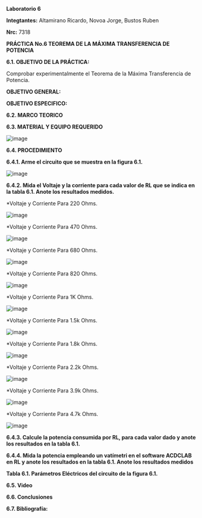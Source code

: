 **Laboratorio 6**

**Integtantes:** Altamirano Ricardo, Novoa Jorge, Bustos Ruben

**Nrc:** 7318

**PRÁCTICA No.6 TEOREMA DE LA MÁXIMA TRANSFERENCIA DE POTENCIA**

**6.1. OBJETIVO DE LA PRÁCTICA:**

Comprobar experimentalmente el Teorema de la Máxima Transferencia de Potencia.

**OBJETIVO GENERAL:**

**OBJETIVO ESPECIFICO:**

**6.2. MARCO TEORICO**

**6.3. MATERIAL Y EQUIPO REQUERIDO**

![image](https://user-images.githubusercontent.com/105680588/178847060-99e3738b-0c93-4569-879a-38c1e01df29b.png)

**6.4. PROCEDIMIENTO**

**6.4.1. Arme el circuito que se muestra en la figura 6.1.**

![image](https://user-images.githubusercontent.com/105680588/178848607-3dcd89b2-123a-49bb-898f-5ca76943ac84.png)

**6.4.2. Mida el Voltaje y la corriente para cada valor de RL que se indica en la tabla 6.1. Anote los resultados medidos.**

*Voltaje y Corriente Para 220 Ohms.

![image](https://user-images.githubusercontent.com/105680588/178851306-dea5bbd6-7caa-4fc5-9538-ae7576c250b3.png)

*Voltaje y Corriente Para 470 Ohms.

![image](https://user-images.githubusercontent.com/105680588/178851370-4316a52f-4968-4370-ae65-86871801b04b.png)

*Voltaje y Corriente Para 680 Ohms.

![image](https://user-images.githubusercontent.com/105680588/178851452-f192296e-02b8-490c-ba9d-e89d88710a8a.png)

*Voltaje y Corriente Para 820 Ohms.

![image](https://user-images.githubusercontent.com/105680588/178851539-0f79d241-3a94-4eaf-8ce2-4de98bc2edf0.png)

*Voltaje y Corriente Para 1K Ohms.

![image](https://user-images.githubusercontent.com/105680588/178851594-cbc33c95-aa24-457a-be40-429b63eb3376.png)

*Voltaje y Corriente Para 1.5k Ohms.

![image](https://user-images.githubusercontent.com/105680588/178851661-e641ead8-2b43-4dd3-adc1-c38b78a6ab3d.png)

*Voltaje y Corriente Para 1.8k Ohms.

![image](https://user-images.githubusercontent.com/105680588/178851730-8b1b6a9f-7434-431e-86bd-e2ab147d3de9.png)

*Voltaje y Corriente Para 2.2k Ohms.

![image](https://user-images.githubusercontent.com/105680588/178851781-6539c258-1e1d-45e0-ae44-76c374d9af35.png)

*Voltaje y Corriente Para 3.9k Ohms.

![image](https://user-images.githubusercontent.com/105680588/178851836-d6afd6fe-98de-4ffd-a8e7-08c269312dd5.png)

*Voltaje y Corriente Para 4.7k Ohms.

![image](https://user-images.githubusercontent.com/105680588/178851902-f3536680-0ee6-42bf-a24e-ef420aebc7de.png)

**6.4.3. Calcule la potencia consumida por RL, para cada valor dado y anote los resultados en la tabla 6.1.**

**6.4.4. Mida la potencia empleando un vatímetri en el software ACDCLAB en RL y anote los resultados en la tabla 6.1. Anote los resultados medidos**

**Tabla 6.1. Parámetros Eléctricos del circuito de la figura 6.1.**

**6.5. Video**

**6.6. Conclusiones**

**6.7. Bibliografía:**


